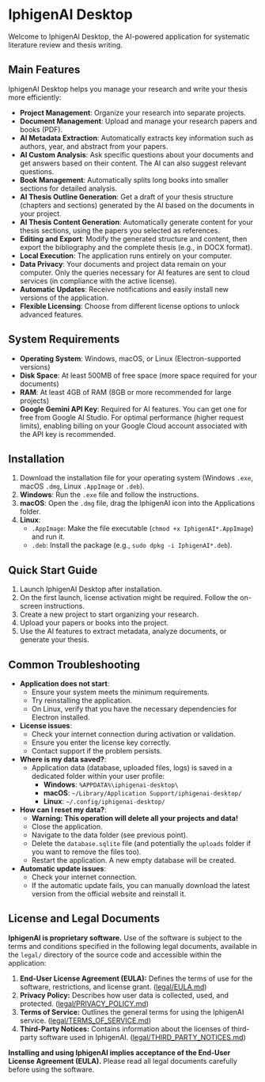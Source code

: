 # IphigenAI Desktop

Welcome to IphigenAI Desktop, the AI-powered application for systematic literature review and thesis writing.

## Main Features

IphigenAI Desktop helps you manage your research and write your thesis more efficiently:

- **Project Management**: Organize your research into separate projects.
- **Document Management**: Upload and manage your research papers and books (PDF).
- **AI Metadata Extraction**: Automatically extracts key information such as authors, year, and abstract from your papers.
- **AI Custom Analysis**: Ask specific questions about your documents and get answers based on their content. The AI can also suggest relevant questions.
- **Book Management**: Automatically splits long books into smaller sections for detailed analysis.
- **AI Thesis Outline Generation**: Get a draft of your thesis structure (chapters and sections) generated by the AI based on the documents in your project.
- **AI Thesis Content Generation**: Automatically generate content for your thesis sections, using the papers you selected as references.
- **Editing and Export**: Modify the generated structure and content, then export the bibliography and the complete thesis (e.g., in DOCX format).
- **Local Execution**: The application runs entirely on your computer.
- **Data Privacy**: Your documents and project data remain on your computer. Only the queries necessary for AI features are sent to cloud services (in compliance with the active license).
- **Automatic Updates**: Receive notifications and easily install new versions of the application.
- **Flexible Licensing**: Choose from different license options to unlock advanced features.

## System Requirements

- **Operating System**: Windows, macOS, or Linux (Electron-supported versions)
- **Disk Space**: At least 500MB of free space (more space required for your documents)
- **RAM**: At least 4GB of RAM (8GB or more recommended for large projects)
- **Google Gemini API Key**: Required for AI features. You can get one for free from Google AI Studio. For optimal performance (higher request limits), enabling billing on your Google Cloud account associated with the API key is recommended.

## Installation

1.  Download the installation file for your operating system (Windows `.exe`, macOS `.dmg`, Linux `.AppImage` or `.deb`).
2.  **Windows**: Run the `.exe` file and follow the instructions.
3.  **macOS**: Open the `.dmg` file, drag the IphigenAI icon into the Applications folder.
4.  **Linux**:
    *   `.AppImage`: Make the file executable (`chmod +x IphigenAI*.AppImage`) and run it.
    *   `.deb`: Install the package (e.g., `sudo dpkg -i IphigenAI*.deb`).

## Quick Start Guide

1.  Launch IphigenAI Desktop after installation.
2.  On the first launch, license activation might be required. Follow the on-screen instructions.
3.  Create a new project to start organizing your research.
4.  Upload your papers or books into the project.
5.  Use the AI features to extract metadata, analyze documents, or generate your thesis.

## Common Troubleshooting

- **Application does not start**:
    - Ensure your system meets the minimum requirements.
    - Try reinstalling the application.
    - On Linux, verify that you have the necessary dependencies for Electron installed.
- **License issues**:
    - Check your internet connection during activation or validation.
    - Ensure you enter the license key correctly.
    - Contact support if the problem persists.
- **Where is my data saved?**:
    - Application data (database, uploaded files, logs) is saved in a dedicated folder within your user profile:
        - **Windows**: `%APPDATA%\iphigenai-desktop\`
        - **macOS**: `~/Library/Application Support/iphigenai-desktop/`
        - **Linux**: `~/.config/iphigenai-desktop/`
- **How can I reset my data?**:
    - **Warning: This operation will delete all your projects and data!**
    - Close the application.
    - Navigate to the data folder (see previous point).
    - Delete the `database.sqlite` file (and potentially the `uploads` folder if you want to remove the files too).
    - Restart the application. A new empty database will be created.
- **Automatic update issues**:
    - Check your internet connection.
    - If the automatic update fails, you can manually download the latest version from the official website and reinstall it.

## License and Legal Documents

**IphigenAI is proprietary software.** Use of the software is subject to the terms and conditions specified in the following legal documents, available in the `legal/` directory of the source code and accessible within the application:

1.  **End-User License Agreement (EULA):** Defines the terms of use for the software, restrictions, and license grant. ([legal/EULA.md](legal/EULA.md))
2.  **Privacy Policy:** Describes how user data is collected, used, and protected. ([legal/PRIVACY_POLICY.md](legal/PRIVACY_POLICY.md))
3.  **Terms of Service:** Outlines the general terms for using the IphigenAI service. ([legal/TERMS_OF_SERVICE.md](legal/TERMS_OF_SERVICE.md))
4.  **Third-Party Notices:** Contains information about the licenses of third-party software used in IphigenAI. ([legal/THIRD_PARTY_NOTICES.md](legal/THIRD_PARTY_NOTICES.md))

**Installing and using IphigenAI implies acceptance of the End-User License Agreement (EULA).** Please read all legal documents carefully before using the software.
